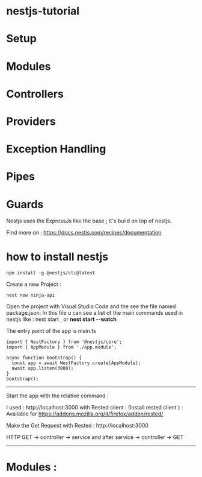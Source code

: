 # nestjs-tutorial

# Setup
# Modules
# Controllers
# Providers
# Exception Handling
# Pipes
# Guards




Nestjs uses the ExpressJs like the base ;
it's build on top of nestjs.

Find more on : https://docs.nestjs.com/recipes/documentation

# how to install nestjs

```
npm install -g @nestjs/cli@latest

```

Create a new Project :

```
nest new ninja-api
```

Open the project with Visual Studio Code and the see the file named package.json:
In this file u can see a list of the main commands used in nestjs like :
nest start , or **nest start --watch**

The entry point of the app is main.ts

```
import { NestFactory } from '@nestjs/core';
import { AppModule } from './app.module';

async function bootstrap() {
  const app = await NestFactory.create(AppModule);
  await app.listen(3000);
}
bootstrap();
```
______________________________________________

Start the app with the relative command :


I used : http://localhost:3000 with Rested client :
(Install rested client ) :
Available for https://addons.mozilla.org/it/firefox/addon/rested/

Make the Get Request with Rested : http://localhost:3000

 HTTP GET  -> controller -> service  and after service -> controller -> GET


______________________________________________


# Modules :








































